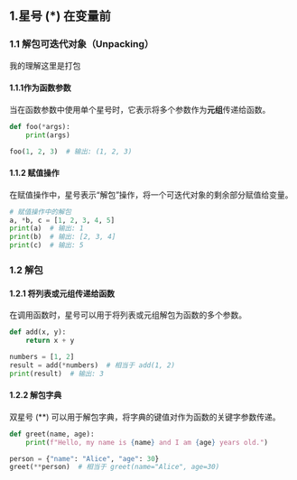## 1.星号 (*) 在变量前
### 1.1 解包可迭代对象（Unpacking）
我的理解这里是打包
#### 1.1.1作为函数参数
当在函数参数中使用单个星号时，它表示将多个参数作为**元组**传递给函数。
```python
def foo(*args):
    print(args)

foo(1, 2, 3)  # 输出: (1, 2, 3)
```
#### 1.1.2 赋值操作
在赋值操作中，星号表示“解包”操作，将一个可迭代对象的剩余部分赋值给变量。
```python
# 赋值操作中的解包
a, *b, c = [1, 2, 3, 4, 5]
print(a)  # 输出: 1
print(b)  # 输出: [2, 3, 4]
print(c)  # 输出: 5
```

### 1.2 解包
#### 1.2.1 将列表或元组传递给函数
在调用函数时，星号可以用于将列表或元组解包为函数的多个参数。
```python
def add(x, y):
    return x + y

numbers = [1, 2]
result = add(*numbers)  # 相当于 add(1, 2)
print(result)  # 输出: 3
```
#### 1.2.2 解包字典
双星号 (**) 可以用于解包字典，将字典的键值对作为函数的关键字参数传递。
```python
def greet(name, age):
    print(f"Hello, my name is {name} and I am {age} years old.")

person = {"name": "Alice", "age": 30}
greet(**person)  # 相当于 greet(name="Alice", age=30)
```
